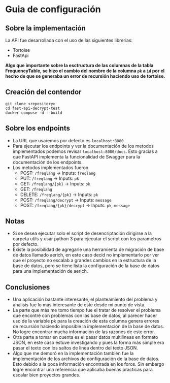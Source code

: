 # Guia de configuración

## Sobre la implementación

La API fue desarrollada con el uso de las siguientes librerias:

* Tortoise
* FastApi

**Algo que importante sobre la esctructura de las columnas de la tabla FrequencyTable, se hizo el cambio del nombre de la columna `pk` a `id` por el hecho de que se generaba un error de recursión haciendo uso de tortoise.**

## Creación del contendor

```
git clone <repository>
cd fast-api-decrypt-test
docker-compose -d --build
```

## Sobre los endpoints

* La URL que usaremos por defecto es `localhost:8080`
* Para ejecutar los endpoints y ver la documentación de los metodos implementados podemos revisar `localhost:8080/docs`. Esto gracias a que FastAPI implementa la funcionalidad de Swagger para la documentación de los endpoints.
* Los metodos implementados fueron
  * POST: `/freqlang` -> Inputs: `freqlang`
  * PUT: `/freqlang` -> Inputs: `pk`
  * GET: `/freqlang/{pk}` -> Inputs: `pk`
  * GET: `/freqlang`
  * DELETE: `/freqlang/{pk}` -> Inputs: `pk`
  * POST: `/freqlang/decrypt` -> Inputs: `message`
  * POST: `/freqlang/{pk}/decrypt` -> Inputs: `pk`, `message`

## Notas

* Si se desea ejecutar solo el script de desencriptación dirigirse a la carpeta utils y usar python 3 para ejecutar el script con los parametros por defecto.
* Existe la posibilidad de agregarle una herramienta de migración de base de datos llamado aerich, en este caso decid no implementarlo por ver que el proyecto no escalab a grandes cambios en la estructura de la base de datos, pero se tiene lista la configuración de la base de datos para una implementación de aerich.

## Conclusiones

* Una aplicación bastante interesante, el planteamiento del problema y analisis fue lo más interesante de este desde mi punto de vista.
* La parte que más me tomo tiempo fue el tratar de resolver el problema que encontré con problemas con las base de datos, al parecer hacer uso de la variable pk para la creación de esta columna genera errores de recursión haciendo imposible la implementación de la base de datos. No logre encontrar mucha información de las razones de este error.
* Otra parte a tomar en cuenta es el pasar datos multilineas en formato JSON, en este caso estuve investigando y pues la forma más simple era pasar el texto con los saltos de linea dentro del texto JSON.
* Algo que me demoró en la implementación también fue la implementación de los archivos de configuración de la base de datos. Esto debido a la poca información encontrada en los foros. Sin embargo logre encontrar una referencia que aplicaba buenas practicas para escalar bien proyectos grandes.
